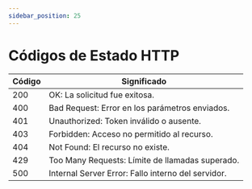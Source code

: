 ```yaml
---
sidebar_position: 25
---
```


# Códigos de Estado HTTP

| Código | Significado |
|--------|-------------|
| 200    | OK: La solicitud fue exitosa. |
| 400    | Bad Request: Error en los parámetros enviados. |
| 401    | Unauthorized: Token inválido o ausente. |
| 403    | Forbidden: Acceso no permitido al recurso. |
| 404    | Not Found: El recurso no existe. |
| 429    | Too Many Requests: Límite de llamadas superado. |
| 500    | Internal Server Error: Fallo interno del servidor. |
